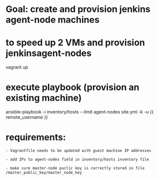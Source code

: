 # Goal: create and provision jenkins agent-node machines

# to speed up 2 VMs and provision jenkinsagent-nodes

vagrant up

# execute playbook (provision an existing machine)

ansible-playbook -i inventory/hosts --limit agent-nodes site.yml -k -u {{ remote_username }}

# requirements:
	
	- Vagrantfile needs to be updated with guest machine IP addresses

	- add IPs to agent-nodes field in inventory/hosts inventory file

	- make sure master-node puclic key is correctly stored in file /master_public_key/master_node_key